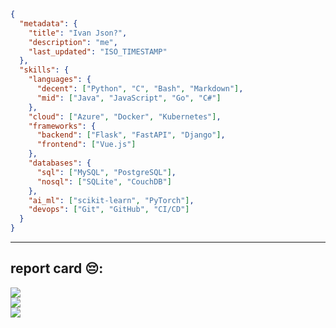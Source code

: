 ```json
{
  "metadata": {
    "title": "Ivan Json?",
    "description": "me",
    "last_updated": "ISO_TIMESTAMP"
  },
  "skills": {
    "languages": {
      "decent": ["Python", "C", "Bash", "Markdown"],
      "mid": ["Java", "JavaScript", "Go", "C#"]
    },
    "cloud": ["Azure", "Docker", "Kubernetes"],
    "frameworks": {
      "backend": ["Flask", "FastAPI", "Django"],
      "frontend": ["Vue.js"]
    },
    "databases": {
      "sql": ["MySQL", "PostgreSQL"],
      "nosql": ["SQLite", "CouchDB"]
    },
    "ai_ml": ["scikit-learn", "PyTorch"],
    "devops": ["Git", "GitHub", "CI/CD"]
  }
}
```

---

## report card 😔:

![](https://github-readme-stats.vercel.app/api?username=rdx40&theme=catppuccin_mocha&hide_border=false&include_all_commits=true&count_private=true)<br/>
![](https://nirzak-streak-stats.vercel.app/?user=rdx40&theme=catppuccin_mocha&hide_border=false)<br/>
![](https://github-readme-stats.vercel.app/api/top-langs/?username=rdx40&theme=catppuccin_mocha&hide_border=false&include_all_commits=true&count_private=true&layout=compact)
